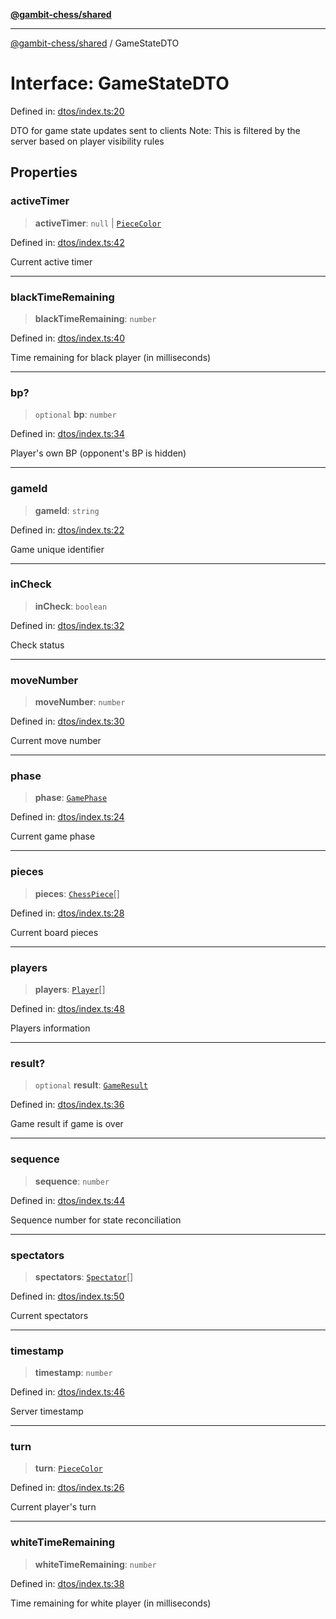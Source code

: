 [**@gambit-chess/shared**](../README.md)

***

[@gambit-chess/shared](../globals.md) / GameStateDTO

# Interface: GameStateDTO

Defined in: [dtos/index.ts:20](https://github.com/cango91/gambit-chess/blob/d79bd73a9b1359341cbe89b368f1eb5b66a60564/shared/src/dtos/index.ts#L20)

DTO for game state updates sent to clients
Note: This is filtered by the server based on player visibility rules

## Properties

### activeTimer

> **activeTimer**: `null` \| [`PieceColor`](../type-aliases/PieceColor.md)

Defined in: [dtos/index.ts:42](https://github.com/cango91/gambit-chess/blob/d79bd73a9b1359341cbe89b368f1eb5b66a60564/shared/src/dtos/index.ts#L42)

Current active timer

***

### blackTimeRemaining

> **blackTimeRemaining**: `number`

Defined in: [dtos/index.ts:40](https://github.com/cango91/gambit-chess/blob/d79bd73a9b1359341cbe89b368f1eb5b66a60564/shared/src/dtos/index.ts#L40)

Time remaining for black player (in milliseconds)

***

### bp?

> `optional` **bp**: `number`

Defined in: [dtos/index.ts:34](https://github.com/cango91/gambit-chess/blob/d79bd73a9b1359341cbe89b368f1eb5b66a60564/shared/src/dtos/index.ts#L34)

Player's own BP (opponent's BP is hidden)

***

### gameId

> **gameId**: `string`

Defined in: [dtos/index.ts:22](https://github.com/cango91/gambit-chess/blob/d79bd73a9b1359341cbe89b368f1eb5b66a60564/shared/src/dtos/index.ts#L22)

Game unique identifier

***

### inCheck

> **inCheck**: `boolean`

Defined in: [dtos/index.ts:32](https://github.com/cango91/gambit-chess/blob/d79bd73a9b1359341cbe89b368f1eb5b66a60564/shared/src/dtos/index.ts#L32)

Check status

***

### moveNumber

> **moveNumber**: `number`

Defined in: [dtos/index.ts:30](https://github.com/cango91/gambit-chess/blob/d79bd73a9b1359341cbe89b368f1eb5b66a60564/shared/src/dtos/index.ts#L30)

Current move number

***

### phase

> **phase**: [`GamePhase`](../enumerations/GamePhase.md)

Defined in: [dtos/index.ts:24](https://github.com/cango91/gambit-chess/blob/d79bd73a9b1359341cbe89b368f1eb5b66a60564/shared/src/dtos/index.ts#L24)

Current game phase

***

### pieces

> **pieces**: [`ChessPiece`](ChessPiece.md)[]

Defined in: [dtos/index.ts:28](https://github.com/cango91/gambit-chess/blob/d79bd73a9b1359341cbe89b368f1eb5b66a60564/shared/src/dtos/index.ts#L28)

Current board pieces

***

### players

> **players**: [`Player`](Player.md)[]

Defined in: [dtos/index.ts:48](https://github.com/cango91/gambit-chess/blob/d79bd73a9b1359341cbe89b368f1eb5b66a60564/shared/src/dtos/index.ts#L48)

Players information

***

### result?

> `optional` **result**: [`GameResult`](../enumerations/GameResult.md)

Defined in: [dtos/index.ts:36](https://github.com/cango91/gambit-chess/blob/d79bd73a9b1359341cbe89b368f1eb5b66a60564/shared/src/dtos/index.ts#L36)

Game result if game is over

***

### sequence

> **sequence**: `number`

Defined in: [dtos/index.ts:44](https://github.com/cango91/gambit-chess/blob/d79bd73a9b1359341cbe89b368f1eb5b66a60564/shared/src/dtos/index.ts#L44)

Sequence number for state reconciliation

***

### spectators

> **spectators**: [`Spectator`](Spectator.md)[]

Defined in: [dtos/index.ts:50](https://github.com/cango91/gambit-chess/blob/d79bd73a9b1359341cbe89b368f1eb5b66a60564/shared/src/dtos/index.ts#L50)

Current spectators

***

### timestamp

> **timestamp**: `number`

Defined in: [dtos/index.ts:46](https://github.com/cango91/gambit-chess/blob/d79bd73a9b1359341cbe89b368f1eb5b66a60564/shared/src/dtos/index.ts#L46)

Server timestamp

***

### turn

> **turn**: [`PieceColor`](../type-aliases/PieceColor.md)

Defined in: [dtos/index.ts:26](https://github.com/cango91/gambit-chess/blob/d79bd73a9b1359341cbe89b368f1eb5b66a60564/shared/src/dtos/index.ts#L26)

Current player's turn

***

### whiteTimeRemaining

> **whiteTimeRemaining**: `number`

Defined in: [dtos/index.ts:38](https://github.com/cango91/gambit-chess/blob/d79bd73a9b1359341cbe89b368f1eb5b66a60564/shared/src/dtos/index.ts#L38)

Time remaining for white player (in milliseconds)
